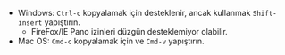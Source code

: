 * Windows: `Ctrl-c` kopyalamak için desteklenir, ancak kullanmak `Shift-insert` yapıştırın.
  * FireFox/IE Pano izinleri düzgün desteklemiyor olabilir.
* Mac OS: `Cmd-c` kopyalamak için ve `Cmd-v` yapıştırın.